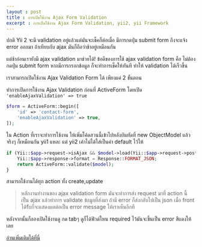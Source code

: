```yaml
---
layout : post
title : การเปิดใช้งาน Ajax Form Validation
excerpt : การเปิดใช้งาน Ajax Form Validation, yii2, yii Framework
---
```


ปกติ Yii 2 จะมี validation อยู่แล้วแต่มันจะเช็คก็ต่อเมื่อ มีการกดปุ่ม submit form ถึงจะแจ้ง error ออกมา ถ้าเทียบกับ ajax มันก็ถึอว่าช้าอยู่เหมือนกัน

แต่ช้าก่อนเรายังมี ajax validation มาช่วยได้!   ข้อดีของการใช้ ajax validation form คือ ไม่ต้องกดปุ่ม submit form หากมีการกรอกข้อมูล ก็จะทำการเช็คให้ทันที ทำให้ validation ได้เร็วขึ้น

เราสามารถเปิดใช้งาน Ajax Validation Form ได้ เพียงแค่ 2 ขั้นตอน

ทำการเปิดการใช้งาน Ajax Validation ก่อนที่ ActiveForm โดยเปิด `'enableAjaxValidation' => true`

```php
$form = ActiveForm::begin([
    'id' => 'contact-form',
    'enableAjaxValidation' => true,
]);
```


ใน Action ที่เราจะทำการใช้งาน ให้เพิ่มโค้ดสวนนี้เข้าไปหลังบันทัดที่ new ObjectModel แล้ว จริงๆ ก็เหมือนกัน yii1 แหละ แต่ yii2 เค้าไม่ได้ใส่เป็นค่า default ไว้ให้

```php
if (Yii::$app->request->isAjax && $model->load(Yii::$app->request->post())) {
    Yii::$app->response->format = Response::FORMAT_JSON;
    return ActiveForm::validate($model);
}
```
สามารถใช้งานได้ทุก action ทั้ง create,update

> หลักงานทำงานของ ajax validation form มันจะทำการส่ง request มาที่ action  นี้ เป็น ajax แล้วทำการ validate ข้อมูลที่ส่งมา ถ้ามี error ก็ส่งกลับไปเป็น json เมื่อ front ได้ร้ับก็จะแสดงผลต่อเป็น error message ให้เราเห็นอีกที

หลังจากนั้นก็ลองเปิดใช้งานดู กด tabๆ ดูก็ได้ฟิวด์ใหน required ไว้มันจะขึ้นเป็น error สีแดงให้เลย


[อ่านเพิ่มเติมได้ที่นี่](http://www.yiiframework.com/doc-2.0/guide-input-validation.html#ajax-validation)
